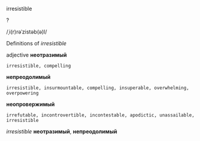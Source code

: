 irresistible

?

/ˌi(r)rəˈzistəb(ə)l/

Definitions of _irresistible_

adjective
**неотразимый**

    irresistible, compelling
**непреодолимый**

    irresistible, insurmountable, compelling, insuperable, overwhelming, overpowering
**неопровержимый**

    irrefutable, incontrovertible, incontestable, apodictic, unassailable, irresistible

_irresistible_
**неотразимый**, **непреодолимый**